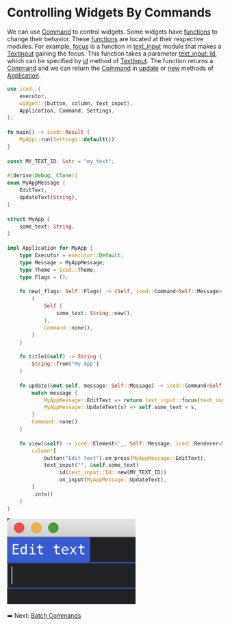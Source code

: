 # Controlling Widgets By Commands

We can use [Command](https://docs.iced.rs/iced/struct.Command.html) to control widgets.
Some widgets have [functions](https://doc.rust-lang.org/stable/book/ch03-03-how-functions-work.html) to change their behavior.
These [functions](https://doc.rust-lang.org/stable/book/ch03-03-how-functions-work.html) are located at their respective modules.
For example, [focus](https://docs.iced.rs/iced/widget/text_input/fn.focus.html) is a function in [text_input](https://docs.iced.rs/iced/widget/text_input/index.html) module that makes a [TextInput](https://docs.iced.rs/iced/widget/text_input/struct.TextInput.html) gaining the focus.
This function takes a parameter [text_input::Id](https://docs.iced.rs/iced/widget/text_input/struct.Id.html), which can be specified by [id](https://docs.iced.rs/iced/widget/text_input/struct.TextInput.html#method.id) method of [TextInput](https://docs.iced.rs/iced/widget/text_input/struct.TextInput.html).
The function returns a [Command](https://docs.iced.rs/iced/struct.Command.html) and we can return the [Command](https://docs.iced.rs/iced/struct.Command.html) in [update](https://docs.iced.rs/iced/application/trait.Application.html#tymethod.update) or [new](https://docs.iced.rs/iced/application/trait.Application.html#tymethod.new) methods of [Application](https://docs.iced.rs/iced/application/trait.Application.html).

```rust
use iced::{
    executor,
    widget::{button, column, text_input},
    Application, Command, Settings,
};

fn main() -> iced::Result {
    MyApp::run(Settings::default())
}

const MY_TEXT_ID: &str = "my_text";

#[derive(Debug, Clone)]
enum MyAppMessage {
    EditText,
    UpdateText(String),
}

struct MyApp {
    some_text: String,
}

impl Application for MyApp {
    type Executor = executor::Default;
    type Message = MyAppMessage;
    type Theme = iced::Theme;
    type Flags = ();

    fn new(_flags: Self::Flags) -> (Self, iced::Command<Self::Message>) {
        (
            Self {
                some_text: String::new(),
            },
            Command::none(),
        )
    }

    fn title(&self) -> String {
        String::from("My App")
    }

    fn update(&mut self, message: Self::Message) -> iced::Command<Self::Message> {
        match message {
            MyAppMessage::EditText => return text_input::focus(text_input::Id::new(MY_TEXT_ID)),
            MyAppMessage::UpdateText(s) => self.some_text = s,
        }
        Command::none()
    }

    fn view(&self) -> iced::Element<'_, Self::Message, iced::Renderer<Self::Theme>> {
        column![
            button("Edit text").on_press(MyAppMessage::EditText),
            text_input("", &self.some_text)
                .id(text_input::Id::new(MY_TEXT_ID))
                .on_input(MyAppMessage::UpdateText),
        ]
        .into()
    }
}
```

![Controlling widgets by commands](./pic/controlling_widgets_by_commands.png)

:arrow_right:  Next: [Batch Commands](./batch_commands.md)
